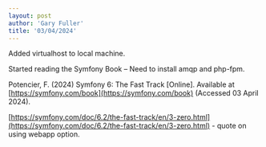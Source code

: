 ```yaml
---
layout: post
author: 'Gary Fuller'
title: '03/04/2024'
---
```


Added virtualhost to local machine.

Started reading the Symfony Book – Need to install amqp and php-fpm.

Potencier, F. (2024) Symfony 6: The Fast Track [Online]. Available at [https://symfony.com/book](https://symfony.com/book) (Accessed 03 April 2024).

[https://symfony.com/doc/6.2/the-fast-track/en/3-zero.html](https://symfony.com/doc/6.2/the-fast-track/en/3-zero.html) - quote on using webapp option.
